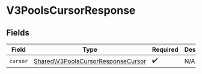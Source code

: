 # V3PoolsCursorResponse


## Fields

| Field                                                                                    | Type                                                                                     | Required                                                                                 | Description                                                                              |
| ---------------------------------------------------------------------------------------- | ---------------------------------------------------------------------------------------- | ---------------------------------------------------------------------------------------- | ---------------------------------------------------------------------------------------- |
| `cursor`                                                                                 | [Shared\V3PoolsCursorResponseCursor](../../Models/Shared/V3PoolsCursorResponseCursor.md) | :heavy_check_mark:                                                                       | N/A                                                                                      |